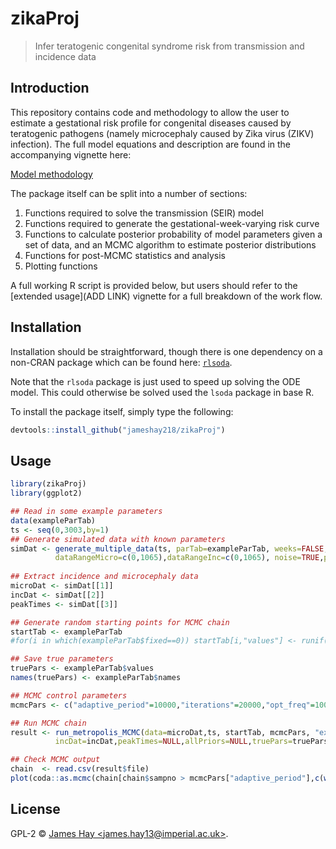# zikaProj
> Infer teratogenic congenital syndrome risk from transmission and incidence data

## Introduction
This repository contains code and methodology to allow the user to estimate a gestational risk profile for congenital diseases caused by teratogenic pathogens (namely microcephaly caused by Zika virus (ZIKV) infection). The full model equations and description are found in the accompanying vignette here:

[Model methodology]()

The package itself can be split into a number of sections:

1. Functions required to solve the transmission (SEIR) model
2. Functions required to generate the gestational-week-varying risk curve
3. Functions to calculate posterior probability of model parameters given a set of data, and an MCMC algorithm to estimate posterior distributions
4. Functions for post-MCMC statistics and analysis
5. Plotting functions

A full working R script is provided below, but users should refer to the [extended usage](ADD LINK) vignette for a full breakdown of the work flow.

## Installation
Installation should be straightforward, though there is one dependency on a non-CRAN package which can be found here: [`rlsoda`](https://github.com/richfitz/rlsoda). 

Note that the `rlsoda` package is just used to speed up solving the ODE model. This could otherwise be solved used the `lsoda` package in base R.

To install the package itself, simply type the following:
```r
devtools::install_github("jameshay218/zikaProj")
```

## Usage
```r
library(zikaProj)
library(ggplot2)

## Read in some example parameters
data(exampleParTab)
ts <- seq(0,3003,by=1)
## Generate simulated data with known parameters
simDat <- generate_multiple_data(ts, parTab=exampleParTab, weeks=FALSE, 
          dataRangeMicro=c(0,1065),dataRangeInc=c(0,1065), noise=TRUE,peakTimeRange=60)
          
## Extract incidence and microcephaly data
microDat <- simDat[[1]]
incDat <- simDat[[2]]
peakTimes <- simDat[[3]]

## Generate random starting points for MCMC chain
startTab <- exampleParTab
#for(i in which(exampleParTab$fixed==0)) startTab[i,"values"] <- runif(1,exampleParTab$start_lower[i],exampleParTab$start_upper[i])

## Save true parameters
truePars <- exampleParTab$values
names(truePars) <- exampleParTab$names

## MCMC control parameters
mcmcPars <- c("adaptive_period"=10000,"iterations"=20000,"opt_freq"=1000,"thin"=10,"save_block"=100,"popt"=0.44)

## Run MCMC chain
result <- run_metropolis_MCMC(data=microDat,ts, startTab, mcmcPars, "example_mcmc",NULL,
          incDat=incDat,peakTimes=NULL,allPriors=NULL,truePars=truePars)

## Check MCMC output
chain  <- read.csv(result$file)
plot(coda::as.mcmc(chain[chain$sampno > mcmcPars["adaptive_period"],c(which(exampleParTab$fixed == 0)+1,ncol(chain))]))
```



## License

GPL-2 © [James Hay &lt;james.hay13@imperial.ac.uk&gt;](https://github.com/).
